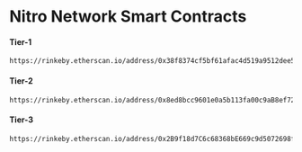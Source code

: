 # Nitro Network Smart Contracts

#### Tier-1
```
https://rinkeby.etherscan.io/address/0x38f8374cf5bf61afac4d519a9512dee53a611caf
```

#### Tier-2
```
https://rinkeby.etherscan.io/address/0x8ed8bcc9601e0a5b113fa00c9aB8ef72b3e4bcE7
```

#### Tier-3
```
https://rinkeby.etherscan.io/address/0x2B9f18d7C6c68368bE669c9d5072698f92e816E5
```